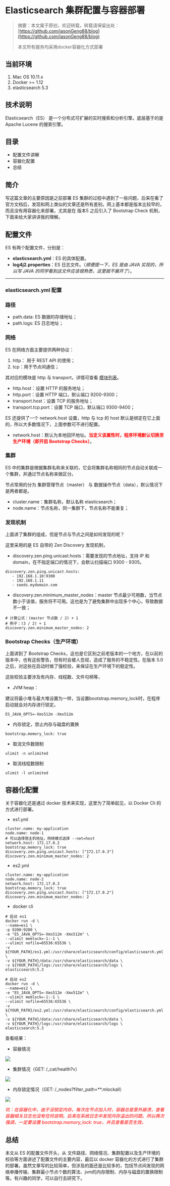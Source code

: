 # Elasticsearch 集群配置与容器部署
> 摘要：本文属于原创，欢迎转载，转载请保留出处：[https://github.com/jasonGeng88/blog](https://github.com/jasonGeng88/blog)
> 
> 本文所有服务均采用docker容器化方式部署 
 
 
## 当前环境
1. Mac OS 10.11.x
2. Docker >= 1.12
3. elasticsearch 5.3

## 技术说明
Elasticsearch（ES） 是一个分布式可扩展的实时搜索和分析引擎。底层基于的是 Apache Lucene 的搜索引擎。

## 目录
* 配置文件讲解
* 容器化配置
* 总结

## 简介
写这篇文章的主要原因是之前部署 ES 集群的过程中遇到了一些问题，后来在看了官方文档后，发现和网上类似的文章还是所有差别。网上基本都是版本比较早的，而且没有用容器化来部署。尤其是在 版本5 之后引入了 Bootstrap Check 机制，下面来给大家讲讲我的理解。

## 配置文件
ES 有两个配置文件，分别是：

* **elasticsearch.yml**：ES 的具体配置。
* **log4j2.properties**：ES 日志文件。（*顺便提一下，ES 是由 JAVA 实现的，所以写 JAVA 的同学看到这文件应该很熟悉，这里就不展开了*）。

---
### **elasticsearch.yml 配置**

### 路径
* path.data: ES 数据的存储地址；
* path.logs: ES 日志地址；

### 网络

ES 在网络方面主要提供两种协议：

1. http： 用于 REST API 的使用；
2. tcp：用于节点间通信；

其对应的模块是 http 与 transport，详情可查看 [模块列表](https://www.elastic.co/guide/en/elasticsearch/reference/current/modules.html)。

* http.host：设置 HTTP 的服务地址；
* http.port：设置 HTTP 端口，默认端口 9200-9300；
* transport.host：设置 TCP 的服务地址；
* transport.tcp.port：设置 TCP 端口，默认端口 9300-9400；

ES 还提供了一个 network.host 设置，http 与 tcp 的 host 默认是绑定在它上面的，所以大多数情况下，上面参数可不进行配置。

* network.host：默认为本地回环地址。**<font color="red">当定义该属性时，程序环境默认切换至生产环境（即开启 Bootstrap Checks）</font>**。

### 集群
ES 中的集群是根据集群名称来关联的，它会将集群名称相同的节点自动关联成一个集群，并通过节点名称来做区分。

节点常用的分为 集群管理节点（master） 与 数据操作节点（data），默认情况下是两者都是。

* cluster.name：集群名称，默认名称 elasticsearch；
* node.name：节点名称，同一集群下，节点名称不能重复；

### 发现机制

上面讲了集群的组成，但是节点与节点之间是如何发现的呢？

这里采用的是 ES 自带的 Zen Discovery 发现机制，

* discovery.zen.ping.unicast.hosts：需要发现的节点地址，支持 IP 和 domain，在不指定端口的情况下，会默认扫描端口 9300 - 9305。

```
discovery.zen.ping.unicast.hosts:
   - 192.168.1.10:9300
   - 192.168.1.11 
   - seeds.mydomain.com 
```

* discovery.zen.minimum_master_nodes：master 节点最少可用数，当节点数小于该值，服务将不可用。这也是为了避免集群中出现多个中心，导致数据不一致；

```
# 计算公式：(master 节点数 / 2) + 1
# 例子：(3 / 2) + 1
discovery.zen.minimum_master_nodes: 2
```

### Bootstrap Checks（生产环境）

上面讲到了 Bootstrap Checks，这也是它区别之前老版本的一个地方，在以前的版本中，也有这些警告，但有时会被人忽视，造成了服务的不稳定性。在版本 5.0 之后，对这些在启动时做了强校验，来保证在生产环境下的稳定性。

这些校验主要涉及有内存、线程数、文件句柄等，

* JVM heap：

建议将最小堆与最大堆设置为一样，当设置bootstrap.memory_lock时，在程序启动就会对内存进行锁定。

```
ES_JAVA_OPTS=-Xms512m -Xmx512m
```

* 内存锁定，禁止内存与磁盘的置换

```
bootstrap.memory_lock: true
```

* 取消文件数限制

```
ulimit -n unlimited
```

* 取消线程数限制

```
ulimit -l unlimited
```

## 容器化配置

关于容器化还是通过 docker 技术来实现，这里为了简单起见，以 Docker Cli 的方式进行部署。

* es1.yml

```
cluster.name: my-application
node.name: node-1
# 可以选择宿主机地址，网络模式选择 --net=host
network.host: 172.17.0.2
bootstrap.memory_lock: true
discovery.zen.ping.unicast.hosts: ["172.17.0.3"]
discovery.zen.minimum_master_nodes: 2
```

* es2.yml

```
cluster.name: my-application
node.name: node-2
network.host: 172.17.0.3
bootstrap.memory_lock: true
discovery.zen.ping.unicast.hosts: ["172.17.0.2"]
discovery.zen.minimum_master_nodes: 2
```

* docker cli

```
# 启动 es1
docker run -d \
--name=es1 \
-p 9200:9200 \
-e "ES_JAVA_OPTS=-Xms512m -Xmx512m" \
--ulimit memlock=-1:-1 \
--ulimit nofile=65536:65536 \
-v ${YOUR_PATH}/es1.yml:/usr/share/elasticsearch/config/elasticsearch.yml \
-v ${YOUR_PATH}/data:/usr/share/elasticsearch/data \
-v ${YOUR_PATH}/logs:/usr/share/elasticsearch/logs \
elasticsearch:5.3

# 启动 es2
docker run -d \
--name=es2 \
-e "ES_JAVA_OPTS=-Xms512m -Xmx512m" \
--ulimit memlock=-1:-1 \
--ulimit nofile=65536:65536 \
-v ${YOUR_PATH}/es2.yml:/usr/share/elasticsearch/config/elasticsearch.yml \
-v ${YOUR_PATH}/data:/usr/share/elasticsearch/data \
-v ${YOUR_PATH}/logs:/usr/share/elasticsearch/logs \
elasticsearch:5.3

```

查看结果：

* 容器情况

![](assets/es_cluster_01.png)

* 集群情况（GET: /_cat/health?v）

![](assets/es_cluster_02.png)

* 内存锁定情况（GET: /_nodes?filter_path=**.mlockall）

![](assets/es_cluster_03.png)

*<font color="red">坑：在容器化中，由于没锁定内存。每次在节点加入时，容器总是意外崩溃，查看容器相关日志也没有任何说明。后来在系统日志中发现内存溢出的问题。所以再次强调，一定要设置 bootstrap.memory_lock: true，并且查看是否生效。</font>*


## 总结
本文从 ES 的配置文件开头，从 文件路径、网络情况、集群配置以及生产环境的校验等方面讲述了配置文件的主要内容，最后以 docker 容器化的方式进行了集群的部署。虽然文章写的比较简单，但涉及的面还是比较多的，包括节点间发现的网络单播传输、集群最小节点个数的算法、jvm的内存限制、内存与磁盘的置换限制等。有兴趣的同学，可以自行去研究下。


